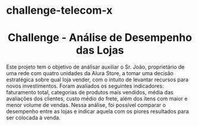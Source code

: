 # challenge-telecom-x

<h1 align="center"> Challenge - Análise de Desempenho das Lojas </h1>

Este projeto tem o objetivo de análisar auxiliar o Sr. João, proprietário de uma rede com quatro unidades da Alura Store, a tomar uma decisão estratégica sobre qual loja vender, com o intuito de levantar recursos para novos investimentos.
Foram avaliados os seguintes indicadores: faturamento total, categorias de produtos mais vendidos, média das avaliações dos clientes, custo médio do frete, além dos itens com maior e menor volume de vendas.
Nessa análise, foi possível comparar o desempenho entre as lojas e indicar aquela com os piores resultados para ser colocada à venda.
